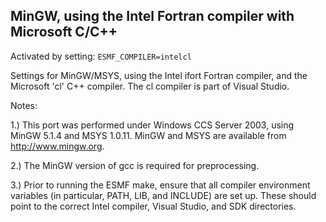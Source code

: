 ## MinGW, using the Intel Fortran compiler with Microsoft C/C++

Activated by setting: `ESMF_COMPILER=intelcl`

Settings for MinGW/MSYS, using the Intel ifort Fortran compiler, and the
Microsoft 'cl' C++ compiler.  The cl compiler is part of Visual Studio.

Notes:

1.) This port was performed under Windows CCS Server 2003,
using MinGW 5.1.4 and MSYS 1.0.11.  MinGW and MSYS are available
from http://www.mingw.org.

2.) The MinGW version of gcc is required for preprocessing.

3.) Prior to running the ESMF make, ensure that all compiler
environment variables (in particular, PATH, LIB, and INCLUDE)
are set up.  These should point to the correct Intel compiler,
Visual Studio, and SDK directories.

